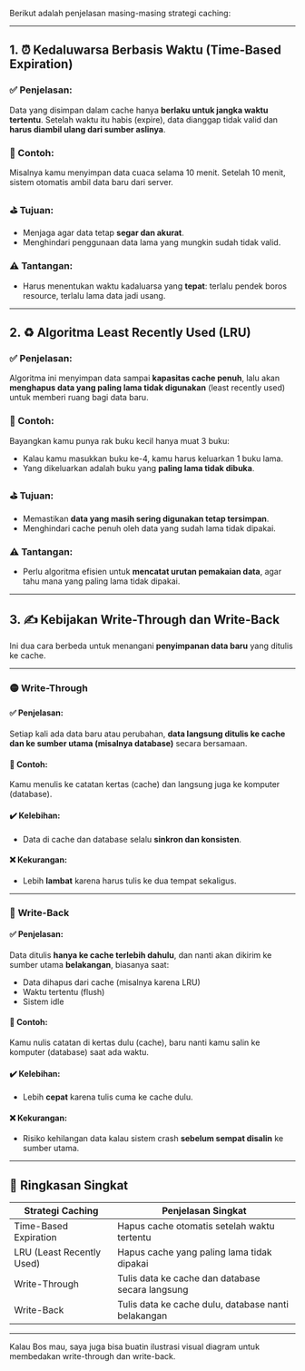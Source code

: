 Berikut adalah penjelasan masing-masing strategi caching:

---

## 1. ⏰ **Kedaluwarsa Berbasis Waktu (Time-Based Expiration)**

### ✅ Penjelasan:

Data yang disimpan dalam cache hanya **berlaku untuk jangka waktu tertentu**. Setelah waktu itu habis (expire), data dianggap tidak valid dan **harus diambil ulang dari sumber aslinya**.

### 🧠 Contoh:

Misalnya kamu menyimpan data cuaca selama 10 menit. Setelah 10 menit, sistem otomatis ambil data baru dari server.

### ⛳ Tujuan:

* Menjaga agar data tetap **segar dan akurat**.
* Menghindari penggunaan data lama yang mungkin sudah tidak valid.

### ⚠️ Tantangan:

* Harus menentukan waktu kadaluarsa yang **tepat**: terlalu pendek boros resource, terlalu lama data jadi usang.

---

## 2. ♻️ **Algoritma Least Recently Used (LRU)**

### ✅ Penjelasan:

Algoritma ini menyimpan data sampai **kapasitas cache penuh**, lalu akan **menghapus data yang paling lama tidak digunakan** (least recently used) untuk memberi ruang bagi data baru.

### 🧠 Contoh:

Bayangkan kamu punya rak buku kecil hanya muat 3 buku:

* Kalau kamu masukkan buku ke-4, kamu harus keluarkan 1 buku lama.
* Yang dikeluarkan adalah buku yang **paling lama tidak dibuka**.

### ⛳ Tujuan:

* Memastikan **data yang masih sering digunakan tetap tersimpan**.
* Menghindari cache penuh oleh data yang sudah lama tidak dipakai.

### ⚠️ Tantangan:

* Perlu algoritma efisien untuk **mencatat urutan pemakaian data**, agar tahu mana yang paling lama tidak dipakai.

---

## 3. ✍️ **Kebijakan Write-Through dan Write-Back**

Ini dua cara berbeda untuk menangani **penyimpanan data baru** yang ditulis ke cache.

---

### 🟡 **Write-Through**

#### ✅ Penjelasan:

Setiap kali ada data baru atau perubahan, **data langsung ditulis ke cache dan ke sumber utama (misalnya database)** secara bersamaan.

#### 🧠 Contoh:

Kamu menulis ke catatan kertas (cache) dan langsung juga ke komputer (database).

#### ✔️ Kelebihan:

* Data di cache dan database selalu **sinkron dan konsisten**.

#### ❌ Kekurangan:

* Lebih **lambat** karena harus tulis ke dua tempat sekaligus.

---

### 🔴 **Write-Back**

#### ✅ Penjelasan:

Data ditulis **hanya ke cache terlebih dahulu**, dan nanti akan dikirim ke sumber utama **belakangan**, biasanya saat:

* Data dihapus dari cache (misalnya karena LRU)
* Waktu tertentu (flush)
* Sistem idle

#### 🧠 Contoh:

Kamu nulis catatan di kertas dulu (cache), baru nanti kamu salin ke komputer (database) saat ada waktu.

#### ✔️ Kelebihan:

* Lebih **cepat** karena tulis cuma ke cache dulu.

#### ❌ Kekurangan:

* Risiko kehilangan data kalau sistem crash **sebelum sempat disalin** ke sumber utama.

---

## 🔁 Ringkasan Singkat

| Strategi Caching          | Penjelasan Singkat                                  |
| ------------------------- | --------------------------------------------------- |
| Time-Based Expiration     | Hapus cache otomatis setelah waktu tertentu         |
| LRU (Least Recently Used) | Hapus cache yang paling lama tidak dipakai          |
| Write-Through             | Tulis data ke cache dan database secara langsung    |
| Write-Back                | Tulis data ke cache dulu, database nanti belakangan |

---

Kalau Bos mau, saya juga bisa buatin ilustrasi visual diagram untuk membedakan write-through dan write-back.
